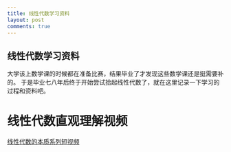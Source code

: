 ```yaml
---
title: 线性代数学习资料
layout: post
comments: true
---
```


线性代数学习资料
--------------------

大学该上数学课的时候都在准备比赛，结果毕业了才发现这些数学课还是挺需要补的。
于是毕业七八年后终于开始尝试拾起线性代数了，就在这里记录一下学习的过程和资料吧。

线性代数直观理解视频
======================

[线性代数的本质系列短视频](https://www.bilibili.com/video/av6731067/)


